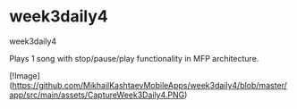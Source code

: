 # week3daily4
week3daily4


Plays 1 song with stop/pause/play functionality in MFP architecture.

[!Image] (https://github.com/MikhailKashtaevMobileApps/week3daily4/blob/master/app/src/main/assets/CaptureWeek3Daily4.PNG)
